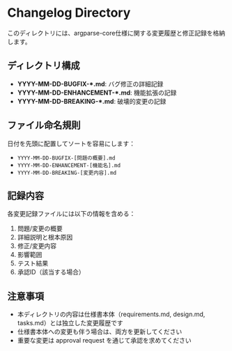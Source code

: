# Changelog Directory

このディレクトリには、argparse-core仕様に関する変更履歴と修正記録を格納します。

## ディレクトリ構成

- **YYYY-MM-DD-BUGFIX-*.md**: バグ修正の詳細記録
- **YYYY-MM-DD-ENHANCEMENT-*.md**: 機能拡張の記録
- **YYYY-MM-DD-BREAKING-*.md**: 破壊的変更の記録

## ファイル命名規則

日付を先頭に配置してソートを容易にします：

- `YYYY-MM-DD-BUGFIX-[問題の概要].md`
- `YYYY-MM-DD-ENHANCEMENT-[機能名].md` 
- `YYYY-MM-DD-BREAKING-[変更内容].md`

## 記録内容

各変更記録ファイルには以下の情報を含める：

1. 問題/変更の概要
2. 詳細説明と根本原因
3. 修正/変更内容
4. 影響範囲
5. テスト結果
6. 承認ID（該当する場合）

## 注意事項

- 本ディレクトリの内容は仕様書本体（requirements.md, design.md, tasks.md）とは独立した変更履歴です
- 仕様書本体への変更も伴う場合は、両方を更新してください
- 重要な変更は approval request を通じて承認を求めてください